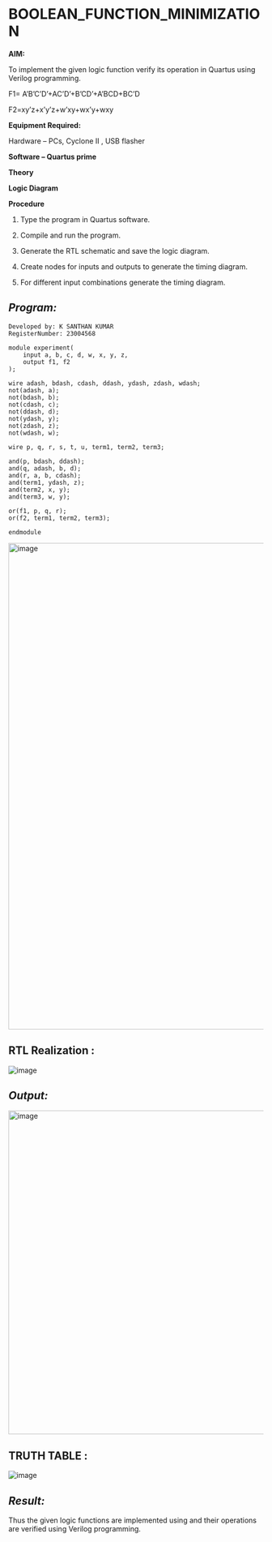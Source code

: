# BOOLEAN_FUNCTION_MINIMIZATION

**AIM:**

To implement the given logic function verify its operation in Quartus using Verilog programming.

F1= A’B’C’D’+AC’D’+B’CD’+A’BCD+BC’D 

F2=xy’z+x’y’z+w’xy+wx’y+wxy

**Equipment Required:**

Hardware – PCs, Cyclone II , USB flasher

**Software – Quartus prime**

**Theory**

**Logic Diagram**

**Procedure**

1.	Type the program in Quartus software.

2.	Compile and run the program.

3.	Generate the RTL schematic and save the logic diagram.

4.	Create nodes for inputs and outputs to generate the timing diagram.

5.	For different input combinations generate the timing diagram.


## *Program:*
```Program to implement the given logic function and to verify its operations in quartus using Verilog programming. 
Developed by: K SANTHAN KUMAR
RegisterNumber: 23004568
```

```
module experiment(
    input a, b, c, d, w, x, y, z,
    output f1, f2
);

wire adash, bdash, cdash, ddash, ydash, zdash, wdash;
not(adash, a);
not(bdash, b);
not(cdash, c);
not(ddash, d);
not(ydash, y);
not(zdash, z);
not(wdash, w);

wire p, q, r, s, t, u, term1, term2, term3;

and(p, bdash, ddash);
and(q, adash, b, d);
and(r, a, b, cdash);
and(term1, ydash, z);
and(term2, x, y);
and(term3, w, y);

or(f1, p, q, r);
or(f2, term1, term2, term3);

endmodule
```

<img width="960" alt="image" src="https://github.com/SANTHAN-2006/BOOLEAN_FUNCTION_MINIMIZATION/assets/80164014/ac5e312c-e7be-4f99-a24f-2e4d7d67977d">

## RTL Realization :
![image](https://github.com/SANTHAN-2006/BOOLEAN_FUNCTION_MINIMIZATION/assets/80164014/974a7ddc-71c0-401b-829e-9e318ff0f71f)

## *Output:*
<img width="639" alt="image" src="https://github.com/SANTHAN-2006/BOOLEAN_FUNCTION_MINIMIZATION/assets/80164014/f19332b1-d26d-4375-9245-5c88df091248">

## TRUTH TABLE :
![image](https://github.com/SANTHAN-2006/BOOLEAN_FUNCTION_MINIMIZATION/assets/80164014/c84edbd0-feb7-4900-95f8-e1545ee77b8f)

## *Result:*

Thus the given logic functions are implemented using and their operations are verified using Verilog programming.


